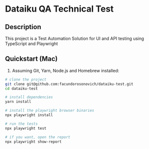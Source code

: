 # Dataiku QA Technical Test

## Description

This project is a Test Automation Solution for UI and API testing using TypeScript and Playwright


## Quickstart (Mac)


1. Assuming Git, Yarn, Node.js and Homebrew installed:

```bash
# clone the project
git clone git@github.com:facundorosonovich/dataiku-test.git
cd dataiku-test

# install dependencies
yarn install

# install the playwright browser binaries
npx playwright install

# run the tests
npx playwright test

# if you want, open the report
npx playwright show-report
```

